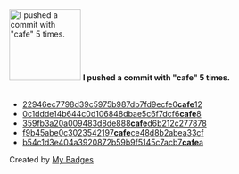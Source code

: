 <img src="https://my-badges.github.io/my-badges/cafe-commit.png" alt="I pushed a commit with &quot;cafe&quot; 5 times." title="I pushed a commit with &quot;cafe&quot; 5 times." width="128">
<strong>I pushed a commit with &quot;cafe&quot; 5 times.</strong>
<br><br>

- <a href="https://github.com/Automattic/wordpress-activitypub/commit/22946ec7798d39c5975b987db7fd9ecfe0cafe12">22946ec7798d39c5975b987db7fd9ecfe0<strong>cafe</strong>12</a>
- <a href="https://github.com/Automattic/wordpress-activitypub/commit/0c1ddde14b644c0d106848dbae5c6f7dcf6cafe8">0c1ddde14b644c0d106848dbae5c6f7dcf6<strong>cafe</strong>8</a>
- <a href="https://github.com/pfefferle/wordpress-webmention/commit/359fb3a20a009483d8de888cafed6b212c277878">359fb3a20a009483d8de888<strong>cafe</strong>d6b212c277878</a>
- <a href="https://github.com/pfefferle/wordpress-activitystream-extension/commit/f9b45abe0c3023542197cafece48d8b2abea33cf">f9b45abe0c3023542197<strong>cafe</strong>ce48d8b2abea33cf</a>
- <a href="https://github.com/pfefferle/wordpress-hum/commit/b54c1d3e404a3920872b59b9f5145c7acb7cafea">b54c1d3e404a3920872b59b9f5145c7acb7<strong>cafe</strong>a</a>


Created by <a href="https://github.com/my-badges/my-badges">My Badges</a>